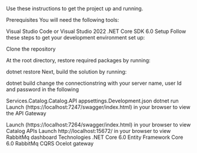 Use these instructions to get the project up and running.

Prerequisites
You will need the following tools:

Visual Studio Code or Visual Studio 2022
.NET Core SDK 6.0
Setup
Follow these steps to get your development environment set up:

Clone the repository

At the root directory, restore required packages by running:

dotnet restore
Next, build the solution by running:

dotnet build
change the connectionstring with your server name, user Id and password in the following

Services.Catalog.Catalog.API
appsettings.Development.json
dotnet run
Launch (https://localhost:7247/swagger/index.html) in your browser to view the API Gateway

Launch (https://localhost:7264/swagger/index.html) in your browser to view Catalog APIs
Launch http://localhost:15672/ in your browser to view RabbitMq dashboard
Technologies
.NET Core 6.0
Entity Framework Core 6.0
RabbitMq
CQRS
Ocelot gateway

